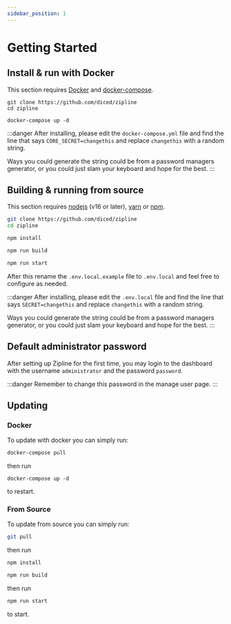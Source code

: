 ```yaml
---
sidebar_position: 1
---
```


# Getting Started

## Install & run with Docker
This section requires [Docker](https://docs.docker.com/get-docker/) and [docker-compose](https://docs.docker.com/compose/install/).

```shell
git clone https://github.com/diced/zipline
cd zipline

docker-compose up -d
```

:::danger
After installing, please edit the `docker-compose.yml` file and find the line that says `CORE_SECRET=changethis` and replace `changethis` with a random string.


Ways you could generate the string could be from a password managers generator, or you could just slam your keyboard and hope for the best.
:::

## Building & running from source
This section requires [nodejs](https://nodejs.org) (v16 or later), [yarn](https://yarnpkg.com/) or [npm](https://npmjs.com).

```bash
git clone https://github.com/diced/zipline
cd zipline
```

```bash npm2yarn
npm install
```

```bash npm2yarn
npm run build
```

```bash npm2yarn
npm run start
```

After this rename the `.env.local.example` file to `.env.local` and feel free to configure as needed.

:::danger
After installing, please edit the `.env.local` file and find the line that says `SECRET=changethis` and replace `changethis` with a random string.


Ways you could generate the string could be from a password managers generator, or you could just slam your keyboard and hope for the best.
:::

## Default administrator password
After setting up Zipline for the first time, you may login to the dashboard with the username `administrator` and the password `password`.

:::danger
Remember to change this password in the manage user page.
:::

## Updating
### Docker
To update with docker you can simply run:
```bash
docker-compose pull
```
then run
```
docker-compose up -d
```
to restart.

### From Source
To update from source you can simply run:
```bash
git pull
```
then run
```bash npm2yarn
npm install
```

```bash npm2yarn
npm run build
```
then run
```bash npm2yarn
npm run start
```
to start.
